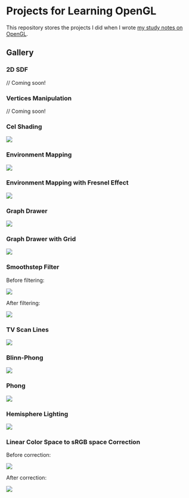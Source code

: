 # Projects for Learning OpenGL

This repository stores the projects I did when I wrote [my study notes on OpenGL](https://github.com/IQ404/study-notes/blob/opengl/README.md).

## Gallery

### 2D SDF

// Coming soon!

### Vertices Manipulation

// Coming soon!

### Cel Shading

<img src="https://github.com/IQ404/learning-opengl/blob/main/opengl/gallery/Cel%20Shading.png"></a>

### Environment Mapping

<img src="https://github.com/IQ404/learning-opengl/blob/main/opengl/gallery/Environment%20Mapping.png"></a>

### Environment Mapping with Fresnel Effect

<img src="https://github.com/IQ404/learning-opengl/blob/main/opengl/gallery/Environment%20Mapping%20with%20Fresnel.png"></a>

### Graph Drawer

<img src="https://github.com/IQ404/learning-opengl/blob/main/opengl/gallery/graph%20drawer.png"></a>

### Graph Drawer with Grid

<img src="https://github.com/IQ404/learning-opengl/blob/main/opengl/gallery/graph%20drawer%20with%20grid.png"></a>

### Smoothstep Filter

Before filtering:

<img src="https://github.com/IQ404/learning-opengl/blob/main/opengl/gallery/original%20texture.png"></a>

After filtering:

<img src="https://github.com/IQ404/learning-opengl/blob/main/opengl/gallery/smoothstep%20filter.png"></a>

### TV Scan Lines

<img src="https://github.com/IQ404/learning-opengl/blob/main/opengl/gallery/TV%20Scan%20Lines%20Filter.png"></a>

### Blinn-Phong

<img src="https://github.com/IQ404/learning-opengl/blob/main/opengl/gallery/Blinn%20Phong.png"></a>

### Phong

<img src="https://github.com/IQ404/learning-opengl/blob/main/opengl/gallery/Phong.png"></a>

### Hemisphere Lighting

<img src="https://github.com/IQ404/learning-opengl/blob/main/opengl/gallery/Hemisphere%20Lighting.png"></a>

### Linear Color Space to sRGB space Correction

Before correction:

<img src="https://github.com/IQ404/learning-opengl/blob/main/opengl/gallery/before_gamma.png"></a>

After correction:

<img src="https://github.com/IQ404/learning-opengl/blob/main/opengl/gallery/after_gamma.png"></a>
